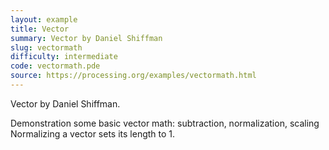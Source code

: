 ```yaml
---
layout: example
title: Vector
summary: Vector by Daniel Shiffman
slug: vectormath
difficulty: intermediate
code: vectormath.pde
source: https://processing.org/examples/vectormath.html
---
```


Vector by Daniel Shiffman. 

 Demonstration some basic vector math: subtraction, normalization, scaling Normalizing a vector sets its length to 1.

